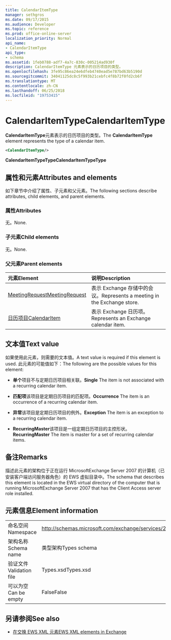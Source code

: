 ```yaml
---
title: CalendarItemType
manager: sethgros
ms.date: 09/17/2015
ms.audience: Developer
ms.topic: reference
ms.prod: office-online-server
localization_priority: Normal
api_name:
- CalendarItemType
api_type:
- schema
ms.assetid: 1feb0788-adf7-4a7c-830c-005214ad930f
description: CalendarItemType 元素表示的日历项目的类型。
ms.openlocfilehash: 3fe95c86ea24e6dfeb4740ead5e787bd63b5190d
ms.sourcegitcommit: 34041125dc8c5f993b21cebfc4f8b72f0fd2cb6f
ms.translationtype: MT
ms.contentlocale: zh-CN
ms.lasthandoff: 06/25/2018
ms.locfileid: "19753415"
---
```

# <a name="calendaritemtype"></a><span data-ttu-id="18ed6-103">CalendarItemType</span><span class="sxs-lookup"><span data-stu-id="18ed6-103">CalendarItemType</span></span>

<span data-ttu-id="18ed6-104">**CalendarItemType**元素表示的日历项目的类型。</span><span class="sxs-lookup"><span data-stu-id="18ed6-104">The **CalendarItemType** element represents the type of a calendar item.</span></span> 
  
```xml
<CalendarItemType/>
```

 <span data-ttu-id="18ed6-105">**CalendarItemTypeType**</span><span class="sxs-lookup"><span data-stu-id="18ed6-105">**CalendarItemTypeType**</span></span>
## <a name="attributes-and-elements"></a><span data-ttu-id="18ed6-106">属性和元素</span><span class="sxs-lookup"><span data-stu-id="18ed6-106">Attributes and elements</span></span>

<span data-ttu-id="18ed6-107">如下章节中介绍了属性、子元素和父元素。</span><span class="sxs-lookup"><span data-stu-id="18ed6-107">The following sections describe attributes, child elements, and parent elements.</span></span>
  
### <a name="attributes"></a><span data-ttu-id="18ed6-108">属性</span><span class="sxs-lookup"><span data-stu-id="18ed6-108">Attributes</span></span>

<span data-ttu-id="18ed6-109">无。</span><span class="sxs-lookup"><span data-stu-id="18ed6-109">None.</span></span>
  
### <a name="child-elements"></a><span data-ttu-id="18ed6-110">子元素</span><span class="sxs-lookup"><span data-stu-id="18ed6-110">Child elements</span></span>

<span data-ttu-id="18ed6-111">无。</span><span class="sxs-lookup"><span data-stu-id="18ed6-111">None.</span></span>
  
### <a name="parent-elements"></a><span data-ttu-id="18ed6-112">父元素</span><span class="sxs-lookup"><span data-stu-id="18ed6-112">Parent elements</span></span>

|<span data-ttu-id="18ed6-113">**元素**</span><span class="sxs-lookup"><span data-stu-id="18ed6-113">**Element**</span></span>|<span data-ttu-id="18ed6-114">**说明**</span><span class="sxs-lookup"><span data-stu-id="18ed6-114">**Description**</span></span>|
|:-----|:-----|
|[<span data-ttu-id="18ed6-115">MeetingRequest</span><span class="sxs-lookup"><span data-stu-id="18ed6-115">MeetingRequest</span></span>](meetingrequest.md) <br/> |<span data-ttu-id="18ed6-116">表示 Exchange 存储中的会议。</span><span class="sxs-lookup"><span data-stu-id="18ed6-116">Represents a meeting in the Exchange store.</span></span>  <br/> |
|[<span data-ttu-id="18ed6-117">日历项目</span><span class="sxs-lookup"><span data-stu-id="18ed6-117">CalendarItem</span></span>](calendaritem.md) <br/> |<span data-ttu-id="18ed6-118">表示 Exchange 日历项。</span><span class="sxs-lookup"><span data-stu-id="18ed6-118">Represents an Exchange calendar item.</span></span>  <br/> |
   
## <a name="text-value"></a><span data-ttu-id="18ed6-119">文本值</span><span class="sxs-lookup"><span data-stu-id="18ed6-119">Text value</span></span>

<span data-ttu-id="18ed6-120">如果使用此元素，则需要的文本值。</span><span class="sxs-lookup"><span data-stu-id="18ed6-120">A text value is required if this element is used.</span></span> <span data-ttu-id="18ed6-121">此元素的可能值如下：</span><span class="sxs-lookup"><span data-stu-id="18ed6-121">The following are the possible values for this element:</span></span>
  
- <span data-ttu-id="18ed6-122">**单个**项目不与定期日历项目相关联。</span><span class="sxs-lookup"><span data-stu-id="18ed6-122">**Single** The item is not associated with a recurring calendar item.</span></span> 
    
- <span data-ttu-id="18ed6-123">**匹配项**该项目是定期日历项目的匹配项。</span><span class="sxs-lookup"><span data-stu-id="18ed6-123">**Occurrence** The item is an occurrence of a recurring calendar item.</span></span> 
    
- <span data-ttu-id="18ed6-124">**异常**该项目是定期日历项目的例外。</span><span class="sxs-lookup"><span data-stu-id="18ed6-124">**Exception** The item is an exception to a recurring calendar item.</span></span> 
    
- <span data-ttu-id="18ed6-125">**RecurringMaster**该项目是一组定期日历项目的主控形状。</span><span class="sxs-lookup"><span data-stu-id="18ed6-125">**RecurringMaster** The item is master for a set of recurring calendar items.</span></span> 
    
## <a name="remarks"></a><span data-ttu-id="18ed6-126">备注</span><span class="sxs-lookup"><span data-stu-id="18ed6-126">Remarks</span></span>

<span data-ttu-id="18ed6-127">描述此元素的架构位于正在运行 MicrosoftExchange Server 2007 的计算机（已安装客户端访问服务器角色）的 EWS 虚拟目录中。</span><span class="sxs-lookup"><span data-stu-id="18ed6-127">The schema that describes this element is located in the EWS virtual directory of the computer that is running MicrosoftExchange Server 2007 that has the Client Access server role installed.</span></span>
  
## <a name="element-information"></a><span data-ttu-id="18ed6-128">元素信息</span><span class="sxs-lookup"><span data-stu-id="18ed6-128">Element information</span></span>

|||
|:-----|:-----|
|<span data-ttu-id="18ed6-129">命名空间</span><span class="sxs-lookup"><span data-stu-id="18ed6-129">Namespace</span></span>  <br/> |http://schemas.microsoft.com/exchange/services/2006/types  <br/> |
|<span data-ttu-id="18ed6-130">架构名称</span><span class="sxs-lookup"><span data-stu-id="18ed6-130">Schema name</span></span>  <br/> |<span data-ttu-id="18ed6-131">类型架构</span><span class="sxs-lookup"><span data-stu-id="18ed6-131">Types schema</span></span>  <br/> |
|<span data-ttu-id="18ed6-132">验证文件</span><span class="sxs-lookup"><span data-stu-id="18ed6-132">Validation file</span></span>  <br/> |<span data-ttu-id="18ed6-133">Types.xsd</span><span class="sxs-lookup"><span data-stu-id="18ed6-133">Types.xsd</span></span>  <br/> |
|<span data-ttu-id="18ed6-134">可以为空</span><span class="sxs-lookup"><span data-stu-id="18ed6-134">Can be empty</span></span>  <br/> |<span data-ttu-id="18ed6-135">False</span><span class="sxs-lookup"><span data-stu-id="18ed6-135">False</span></span>  <br/> |
   
## <a name="see-also"></a><span data-ttu-id="18ed6-136">另请参阅</span><span class="sxs-lookup"><span data-stu-id="18ed6-136">See also</span></span>



- [<span data-ttu-id="18ed6-137">在交换 EWS XML 元素</span><span class="sxs-lookup"><span data-stu-id="18ed6-137">EWS XML elements in Exchange</span></span>](ews-xml-elements-in-exchange.md)


